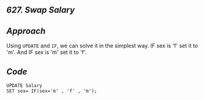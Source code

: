 *627. Swap Salary*
------------------------------------------

*Approach*
---------------
Using ```UPDATE``` and ```IF```, we can solve it in the simplest way.
IF sex is 'f' set it to 'm'.
And IF sex is 'm' set it to 'f'.

*Code*
--------------
```
UPDATE Salary
SET sex= IF(sex='m' , 'f' , 'm');
```